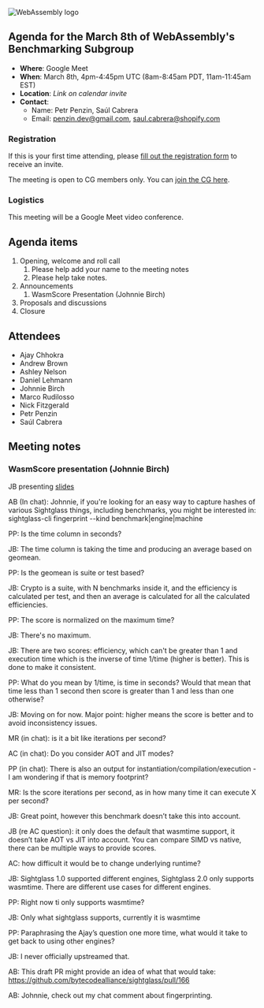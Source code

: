 ![WebAssembly logo](/images/WebAssembly.png)

## Agenda for the March 8th of WebAssembly's Benchmarking Subgroup

- **Where**: Google Meet
- **When**: March 8th, 4pm-4:45pm UTC (8am-8:45am PDT, 11am-11:45am EST)
- **Location**: _Link on calendar invite_
- **Contact**:
    - Name: Petr Penzin, Saúl Cabrera
    - Email: penzin.dev@gmail.com, saul.cabrera@shopify.com


### Registration

If this is your first time attending, please [fill out the registration form](https://forms.gle/QCmhyM4QwvWvZR9b8) to receive an invite.

The meeting is open to CG members only. You can [join the CG here](https://www.w3.org/community/webassembly/).

### Logistics

This meeting will be a Google Meet video conference.

## Agenda items

1. Opening, welcome and roll call
    1. Please help add your name to the meeting notes
    1. Please help take notes.
1. Announcements
    1. WasmScore Presentation (Johnnie Birch)
1. Proposals and discussions
1. Closure

## Attendees

* Ajay Chhokra
* Andrew Brown
* Ashley Nelson
* Daniel Lehmann
* Johnnie Birch
* Marco Rudilosso
* Nick Fitzgerald
* Petr Penzin
* Saúl Cabrera




## Meeting notes

### WasmScore presentation (Johnnie Birch)

JB presenting [slides](./wasm-score-slides.pdf)

AB (In chat): Johnnie, if you're looking for an easy way to capture hashes of various Sightglass things, including benchmarks, you might be interested in: sightglass-cli fingerprint --kind benchmark|engine|machine

PP: Is the time column  in seconds?

JB: The time column is taking the time and producing an average based on geomean.

PP: Is the geomean is suite or test based?

JB: Crypto is a suite, with N benchmarks inside it, and the efficiency is calculated per test, and then an average is calculated for all the calculated efficiencies.

PP: The score is normalized on the maximum time?

JB: There's no maximum.

JB: There are two scores: efficiency, which can't be greater than 1 and execution time which is the inverse of time 1/time (higher is better). This is done to make it consistent. 

PP: What do you mean by 1/time, is time in seconds? Would that mean that time less than 1 second then score is greater than 1 and less than one otherwise?

JB: Moving on for now. Major point: higher means the score is better and to avoid inconsistency issues.

MR (in chat): is it a bit like iterations per second?

AC (in chat): Do you consider AOT and JIT modes?

PP (in chat): There is also an output for instantiation/compilation/execution - I am wondering if that is memory footprint?

MR: Is the score iterations per second, as in how many time it can execute X per second?

JB: Great point, however this benchmark doesn’t take this into account.

JB (re AC question): it only does the default that wasmtime support, it doesn’t take AOT vs JIT into account. You can compare SIMD vs native, there can be multiple ways to provide scores.

AC: how difficult it would be to change underlying runtime?

JB: Sightglass 1.0 supported different engines, Sightglass 2.0 only supports wasmtime. There are different use cases for different engines.

PP: Right now ti only supports wasmtime?

JB: Only what sightglass supports, currently it is wasmtime

PP: Paraphrasing the Ajay’s question one more time, what would it take to get back to using other engines?

JB: I never officially upstreamed that.

AB: This draft PR might provide an idea of what that would take: https://github.com/bytecodealliance/sightglass/pull/166

AB: Johnnie, check out my chat comment about fingerprinting.





